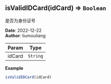 ## isValidIDCard(idCard) ⇒ <code>Boolean</code>
<p>是否为身份证号</p>

**Date**: 2022-12-22  
**Author**: liumouliang  

| Param | Type |
| --- | --- |
| idCard | <code>String</code> | 

**Example**  
```javascript
isValidIDCard(idCard)
```
